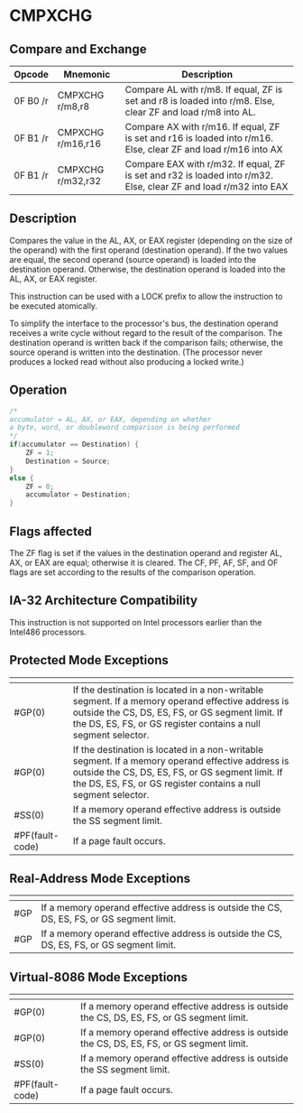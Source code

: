 # CMPXCHG
 
## Compare and Exchange
 
 
|Opcode|Mnemonic|Description|
|-|-|-|
|0F B0 /r|CMPXCHG r/m8,r8|Compare AL with r/m8. If equal, ZF is set and r8 is loaded into r/m8. Else, clear ZF and load r/m8 into AL.|
|0F B1 /r|CMPXCHG r/m16,r16|Compare AX with r/m16. If equal, ZF is set and r16 is loaded into r/m16. Else, clear ZF and load r/m16 into AX|
|0F B1 /r|CMPXCHG r/m32,r32|Compare EAX with r/m32. If equal, ZF is set and r32 is loaded into r/m32. Else, clear ZF and load r/m32 into EAX|
 
## Description
 
Compares the value in the AL, AX, or EAX register (depending on the size of the operand) with the first operand (destination operand). If the two values are equal, the second operand (source operand) is loaded into the destination operand. Otherwise, the destination operand is loaded into the AL, AX, or EAX register.
 
This instruction can be used with a LOCK prefix to allow the instruction to be executed atomically.
 
To simplify the interface to the processor's bus, the destination operand receives a write cycle without regard to the result of the comparison. The destination operand is written back if the comparison fails; otherwise, the source operand is written into the destination. (The processor never produces a locked read without also producing a locked write.)
 
 
## Operation
 
```c
/*
accumulator = AL, AX, or EAX, depending on whether
a byte, word, or doubleword comparison is being performed
*/
if(accumulator == Destination) {
	ZF = 1;
	Destination = Source;
}
else {
	ZF = 0;
	accumulator = Destination;
}

```
 
 
## Flags affected
 
The ZF flag is set if the values in the destination operand and register AL, AX, or EAX are equal; otherwise it is cleared. The CF, PF, AF, SF, and OF flags are set according to the results of the comparison operation.

 
 
## IA-32 Architecture Compatibility
 
This instruction is not supported on Intel processors earlier than the Intel486 processors.

 
 
## Protected Mode Exceptions
 
|[]()||
|-|-|
|#GP(0)|If the destination is located in a non-writable segment. If a memory operand effective address is outside the CS, DS, ES, FS, or GS segment limit. If the DS, ES, FS, or GS register contains a null segment selector.|
|#GP(0)|If the destination is located in a non-writable segment. If a memory operand effective address is outside the CS, DS, ES, FS, or GS segment limit. If the DS, ES, FS, or GS register contains a null segment selector.|
|#SS(0)|If a memory operand effective address is outside the SS segment limit.|
|#PF(fault-code)|If a page fault occurs.|
 
## Real-Address Mode Exceptions
 
|[]()||
|-|-|
|#GP|If a memory operand effective address is outside the CS, DS, ES, FS, or GS segment limit.|
|#GP|If a memory operand effective address is outside the CS, DS, ES, FS, or GS segment limit.|
 
## Virtual-8086 Mode Exceptions
 
|[]()||
|-|-|
|#GP(0)|If a memory operand effective address is outside the CS, DS, ES, FS, or GS segment limit.|
|#GP(0)|If a memory operand effective address is outside the CS, DS, ES, FS, or GS segment limit.|
|#SS(0)|If a memory operand effective address is outside the SS segment limit.|
|#PF(fault-code)|If a page fault occurs.|

